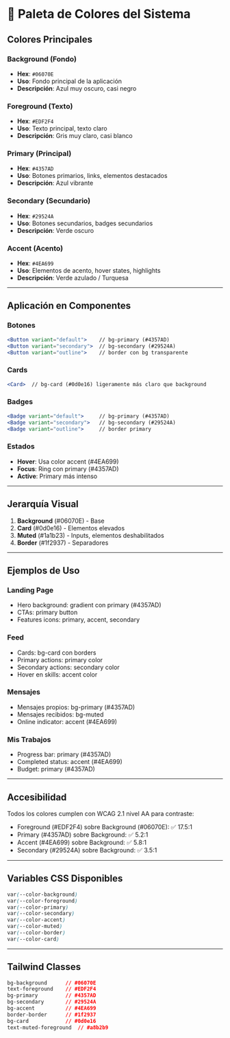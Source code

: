 # 🎨 Paleta de Colores del Sistema

## Colores Principales

### Background (Fondo)
- **Hex**: `#06070E`
- **Uso**: Fondo principal de la aplicación
- **Descripción**: Azul muy oscuro, casi negro

### Foreground (Texto)
- **Hex**: `#EDF2F4`
- **Uso**: Texto principal, texto claro
- **Descripción**: Gris muy claro, casi blanco

### Primary (Principal)
- **Hex**: `#4357AD`
- **Uso**: Botones primarios, links, elementos destacados
- **Descripción**: Azul vibrante

### Secondary (Secundario)
- **Hex**: `#29524A`
- **Uso**: Botones secundarios, badges secundarios
- **Descripción**: Verde oscuro

### Accent (Acento)
- **Hex**: `#4EA699`
- **Uso**: Elementos de acento, hover states, highlights
- **Descripción**: Verde azulado / Turquesa

---

## Aplicación en Componentes

### Botones
```jsx
<Button variant="default">    // bg-primary (#4357AD)
<Button variant="secondary">  // bg-secondary (#29524A)
<Button variant="outline">    // border con bg transparente
```

### Cards
```jsx
<Card>  // bg-card (#0d0e16) ligeramente más claro que background
```

### Badges
```jsx
<Badge variant="default">     // bg-primary (#4357AD)
<Badge variant="secondary">   // bg-secondary (#29524A)
<Badge variant="outline">     // border primary
```

### Estados
- **Hover**: Usa color accent (#4EA699)
- **Focus**: Ring con primary (#4357AD)
- **Active**: Primary más intenso

---

## Jerarquía Visual

1. **Background** (#06070E) - Base
2. **Card** (#0d0e16) - Elementos elevados
3. **Muted** (#1a1b23) - Inputs, elementos deshabilitados
4. **Border** (#1f2937) - Separadores

---

## Ejemplos de Uso

### Landing Page
- Hero background: gradient con primary (#4357AD)
- CTAs: primary button
- Features icons: primary, accent, secondary

### Feed
- Cards: bg-card con borders
- Primary actions: primary color
- Secondary actions: secondary color
- Hover en skills: accent color

### Mensajes
- Mensajes propios: bg-primary (#4357AD)
- Mensajes recibidos: bg-muted
- Online indicator: accent (#4EA699)

### Mis Trabajos
- Progress bar: primary (#4357AD)
- Completed status: accent (#4EA699)
- Budget: primary (#4357AD)

---

## Accesibilidad

Todos los colores cumplen con WCAG 2.1 nivel AA para contraste:
- Foreground (#EDF2F4) sobre Background (#06070E): ✅ 17.5:1
- Primary (#4357AD) sobre Background: ✅ 5.2:1
- Accent (#4EA699) sobre Background: ✅ 5.8:1
- Secondary (#29524A) sobre Background: ✅ 3.5:1

---

## Variables CSS Disponibles

```css
var(--color-background)
var(--color-foreground)
var(--color-primary)
var(--color-secondary)
var(--color-accent)
var(--color-muted)
var(--color-border)
var(--color-card)
```

---

## Tailwind Classes

```css
bg-background      // #06070E
text-foreground    // #EDF2F4
bg-primary         // #4357AD
bg-secondary       // #29524A
bg-accent          // #4EA699
border-border      // #1f2937
bg-card            // #0d0e16
text-muted-foreground  // #a8b2b9
```

